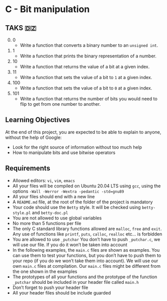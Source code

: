 # C - Bit manipulation

## TAKS 🇩🇿

0. 0
   - Write a function that converts a binary number to an `unsigned int`.
0. 1
   - Write a function that prints the binary representation of a number.
0. 10
   - Write a function that returns the value of a bit at a given index.
0. 11
   - Write a function that sets the value of a bit to `1` at a given index.
0. 100
   - Write a function that sets the value of a bit to `0` at a given index.
0. 101
   - Write a function that returns the number of bits you would need to flip to get from one number to another.

## Learning Objectives

At the end of this project, you are expected to be able to explain to anyone, without the help of Google:
- Look for the right source of information without too much help
- How to manipulate bits and use bitwise operators

## Requirements

- Allowed editors: `vi`, `vim`, `emacs`
- All your files will be compiled on Ubuntu 20.04 LTS using `gcc`, using the options `-Wall -Werror -Wextra -pedantic -std=gnu89`
- All your files should end with a new line
- A `README.md` file, at the root of the folder of the project is mandatory
- Your code should use the `Betty` style. It will be checked using `betty-style.pl` and `betty-doc.pl`
- You are not allowed to use global variables
- No more than 5 functions per file
- The only C standard library functions allowed are `malloc`, `free` and `exit`. Any use of functions like `printf`, `puts`, `calloc`, `realloc` etc… is forbidden
- You are allowed to use `_putchar`
You don’t have to push `_putchar.c`, we will use our file. If you do it won’t be taken into account
- In the following examples, the `main.c` files are shown as examples. You can use them to test your functions, but you don’t have to push them to your repo (if you do we won’t take them into account). We will use our own `main.c` files at compilation. Our `main.c` files might be different from the one shown in the examples
- The prototypes of all your functions and the prototype of the function `_putchar` should be included in your header file called `main.h`
- Don’t forget to push your header file
- All your header files should be include guarded
